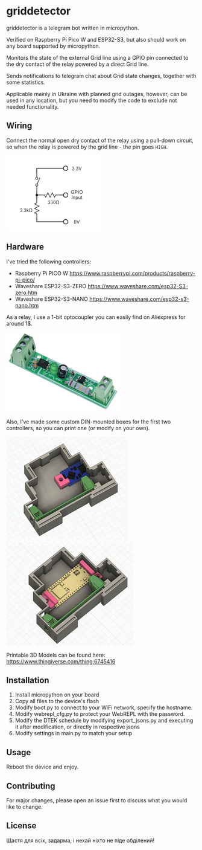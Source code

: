 # griddetector

griddetector is a telegram bot written in micropython.

Verified on Raspberry Pi Pico W and ESP32-S3, but also should work on any board supported by micropython.

Monitors the state of the external Grid line using a GPIO pin connected to the dry contact of the relay powered by a direct Grid line.

Sends notifications to telegram chat about Grid state changes, together with some statistics.

Applicable mainly in Ukraine with planned grid outages, however, can be used in any location, but you need to modify the code to exclude not needed functionality.


## Wiring

Connect the normal open dry contact of the relay using a pull-down circuit, so when the relay is powered by the grid line - the pin goes `HIGH`.

![](images/pull-up.png)

## Hardware

I've tried the following controllers:
- Raspberry Pi PICO W https://www.raspberrypi.com/products/raspberry-pi-pico/
- Waveshare ESP32-S3-ZERO https://www.waveshare.com/esp32-S3-zero.htm
- Waveshare ESP32-S3-NANO https://www.waveshare.com/esp32-s3-nano.htm

As a relay, I use a 1-bit optocoupler you can easily find on Aliexpress for around 1$.

![](images/optocoupler.png)

Also, I've made some custom DIN-mounted boxes for the first two controllers, so you can print one (or modify on your own).

![](images/box_esp32-s3-zero.png)
![](images/box_rpi-pico-w.png)

Printable 3D Models can be found here: https://www.thingiverse.com/thing:6745416

## Installation

1. Install micropython on your board
2. Copy all files to the device's flash
3. Modify boot.py to connect to your WiFi network, specify the hostname.
4. Modify webrepl_cfg.py to protect your WebREPL with the password.
5. Modify the DTEK schedule by modifying export_jsons.py and executing it after modification, or directly in respective jsons
6. Modify settings in main.py to match your setup

## Usage

Reboot the device and enjoy.

## Contributing

For major changes, please open an issue first to discuss what you would like to change.

## License

Щастя для всіх, задарма, і нехай ніхто не піде обділений!